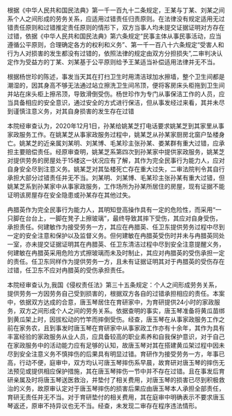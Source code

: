 根据《中华人民共和国民法典》第一千一百九十二条规定，王某与丁某、刘某之间系个人之间形成的劳务关系，应适用过错责任归责原则。在法律没有规定适用无过错责任原则和过错推定责任原则的情形下，双方当事人均未提交证据证明对方存在过错，依据《中华人民共和国民法典》第六条规定“民事主体从事民事活动，应当遵循公平原则，合理确定各方的权利和义务”、第一千一百八十六条规定“受害人和行为人对损害的发生都没有过错的，依照法律的规定由双方分担损失”,二审判决认定作为受益方的丁某、刘某基于公平原则给予王某适当补偿适用法律并无不当。



根据杨世珍的陈述，事发当天其在打扫卫生时用清洁球加水擦墙，整个卫生间都是潮湿的，因其身高不够无法通过站立擦洗卫生间吊顶，便将客房床头柜拖到卫生间并站在床头柜上擦吊顶，导致滑倒受伤。杨世珍作为专门从事保洁工作的人员，应当具备相应的安全意识，通过安全的方式进行保洁，但从事发经过来看，其并未尽到谨慎注意义务，对其自身损害的发生存在过错



本院经审查认为，2020年12月1日，孙某给姚某芝打电话要求姚某芝到其家里从事家政服务工作。在姚某芝从事家政服务过程中，姚某芝从孙某家厨房北窗户坠楼身亡。姚某芝的近亲属刘某明、刘某博、毛某珍主张孙某、娄某群有重大过错，应承担主要赔偿责任。经原审查明，姚某芝系第四次到孙某家中提供家政服务，姚某芝对提供劳务的房屋处于15楼这一状况应有了解，其作为完全民事行为能力人，应对自身安全尽到注意义务。姚某芝对其坠楼死亡存在重大过失，二审法院判令其自行承担大部分过错责任并无不当。刘某明、刘某博、毛某珍主张孙某有重大过错，但姚某芝系到孙某家中从事家政服务，工作场所为孙某所居住的房屋，现有证据不能证明该房屋存在安全隐患或孙某存在其他过失。



冉腊英作为完全民事行为能力人，其明知登高操作具有一定的危险性，而采用“一只脚在台台上，一脚在凳子上擦玻璃”，最终导致其摔下受伤，其应对自身受伤，承担责任。何建敏作为接受劳务一方，其应在冉腊英、任卫东提供劳务过程中尽到一定的安全注意和保护以及监督义务。但何建敏在冉腊英受伤时并未与冉腊英同处一室，亦未提交证据证明其在冉腊英、任卫东清洁过程中尽到安全注意提醒义务，何建敏在冉腊英采用危险方式擦玻璃而未及时制止，其应对冉腊英的受伤承担一定的责任。任卫东同样作为提供劳务一方，且未有证据证明其对于冉腊英的受伤存在过错，任卫东不应对冉腊英的受伤承担责任。



本院经审查认为,我国《侵权责任法》第三十五条规定：个人之间形成劳务关系，提供劳务一方因劳务自己受到损害的，根据双方各自的过错承担相应的责任。本案中，依据双方达成的合意，唐玉琴居住在育研家中，为育研提供24小时的家政服务，双方之间形成个人之间的劳务关系。依据查明的事实，唐玉琴准备将黄瓜苗绑到黄瓜架上时，因拔松动的竹竿而摔倒受伤。经查，唐玉琴在从事家政服务工作之前在家务农，且到事发时唐玉琴在育研家中从事家政工作亦有十余年，其作为具有丰富经验的家政服务从业人员，应具备较高的职业素养和自我保护意识，对于自己在家政服务中的活动能力应有足够的认知，故唐玉琴对其在搭建黄瓜架过程中因未尽到安全注意义务不慎摔伤的后果具有明显过错。育研作为接受劳务一方，年事已高，行动不便，庭审中，双方均认可唐玉琴摔伤系早晨，故育研对唐玉琴的摔伤无法预见或提供相应保护措施，其在唐玉琴摔伤一节中并不存在过错。且在事发后育研亲属及时将唐玉琴送医救治，并垫付了相关费用，对唐玉琴的损害已尽到积极救治的义务，故原审认定对于唐玉琴摔伤的损害后果应由唐玉琴本人承担全部责任，育研无责任并无不当。对于育研垫付的相关费用，其在庭审中明确表示不要求唐玉琴返还，原审不持异议也无不当。经查，未发现二审存在程序违法情形。

